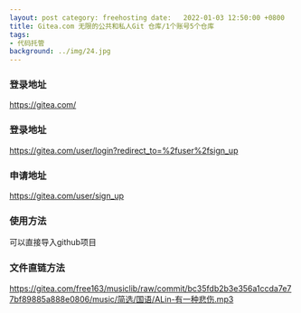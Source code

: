 ```yaml
---
layout: post category: freehosting date:   2022-01-03 12:50:00 +0800
title: Gitea.com 无限的公共和私人Git 仓库/1个账号5个仓库
tags:
- 代码托管
background: ../img/24.jpg
---
```



### 登录地址<br>
https://gitea.com/

### 登录地址
https://gitea.com/user/login?redirect_to=%2fuser%2fsign_up

### 申请地址
https://gitea.com/user/sign_up

### 使用方法
可以直接导入github项目

### 文件直链方法
https://gitea.com/free163/musiclib/raw/commit/bc35fdb2b3e356a1ccda7e77bf89885a888e0806/music/简选/国语/ALin-有一种悲伤.mp3